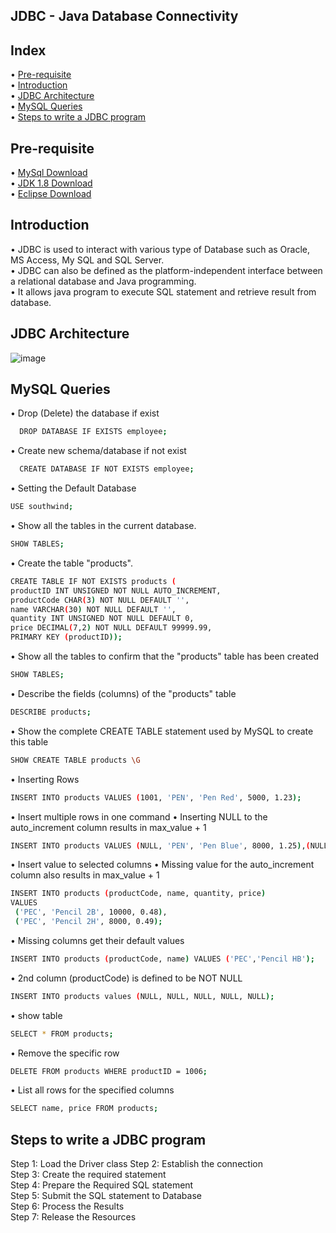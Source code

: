 ## JDBC - Java Database Connectivity

## Index
• [Pre-requisite](#pre-requisite)
<br> • [Introduction](#introduction)
<br> • [JDBC Architecture](#jdbc-architecture)
<br> • [MySQL Queries](#mysql-queries)
<br> • [Steps to write a JDBC program](steps-to-write-a-jdbc-program)

## Pre-requisite
• [MySql Download](https://dev.mysql.com/downloads/installer/)
<br> • [JDK 1.8 Download](https://developers.redhat.com/products/openjdk/download)
<br> • [Eclipse Download](https://www.eclipse.org/downloads/download.php?file=/technology/epp/downloads/release/2022-12/R/eclipse-jee-2022-12-R-win32-x86_64.zip&mirror_id=1248)

## Introduction 
•	JDBC is used to interact with various type of Database such as Oracle, MS Access, My SQL and SQL Server. <br>
•	JDBC can also be defined as the platform-independent interface between a relational database and Java programming. <br>
•	It allows java program to execute SQL statement and retrieve result from database. <br>

## JDBC Architecture
![image](https://user-images.githubusercontent.com/22477406/223450119-b5a059f5-18a7-4532-a736-60768b275a00.png)

## MySQL Queries
• Drop (Delete) the database if exist 
```bash
  DROP DATABASE IF EXISTS employee;
```
• Create new schema/database if not exist 
```bash
  CREATE DATABASE IF NOT EXISTS employee;
```
• Setting the Default Database
```bash
USE southwind;
```
• Show all the tables in the current database.
```bash
SHOW TABLES;
```
• Create the table "products".
```bash
CREATE TABLE IF NOT EXISTS products (
productID INT UNSIGNED NOT NULL AUTO_INCREMENT,
productCode CHAR(3) NOT NULL DEFAULT '',
name VARCHAR(30) NOT NULL DEFAULT '',
quantity INT UNSIGNED NOT NULL DEFAULT 0,
price DECIMAL(7,2) NOT NULL DEFAULT 99999.99,
PRIMARY KEY (productID));
```
• Show all the tables to confirm that the "products" table has been created
```bash
SHOW TABLES;
```
• Describe the fields (columns) of the "products" table
```bash
DESCRIBE products;
```
• Show the complete CREATE TABLE statement used by MySQL to create this table
```bash
SHOW CREATE TABLE products \G
```
• Inserting Rows
```bash
INSERT INTO products VALUES (1001, 'PEN', 'Pen Red', 5000, 1.23);
```
• Insert multiple rows in one command
• Inserting NULL to the auto_increment column results in max_value + 1
```bash
INSERT INTO products VALUES (NULL, 'PEN', 'Pen Blue', 8000, 1.25),(NULL, 'PEN', 'Pen Black', 2000, 1.25);
```
• Insert value to selected columns
• Missing value for the auto_increment column also results in max_value + 1 
```bash
INSERT INTO products (productCode, name, quantity, price) 
VALUES
 ('PEC', 'Pencil 2B', 10000, 0.48),
 ('PEC', 'Pencil 2H', 8000, 0.49);
```
• Missing columns get their default values
```bash
INSERT INTO products (productCode, name) VALUES ('PEC','Pencil HB');
```
• 2nd column (productCode) is defined to be NOT NULL
```bash
INSERT INTO products values (NULL, NULL, NULL, NULL, NULL);
```
• show table
```bash
SELECT * FROM products;
```
• Remove the specific row
```bash
DELETE FROM products WHERE productID = 1006;
```
• List all rows for the specified columns
```bash
SELECT name, price FROM products;
```

## Steps to write a JDBC program
Step 1: Load the Driver class
Step 2: Establish the connection <br>
Step 3: Create the required statement <br>
Step 4: Prepare the Required SQL statement <br>
Step 5: Submit the SQL statement to Database <br>
Step 6: Process the Results <br>
Step 7: Release the Resources <br>
